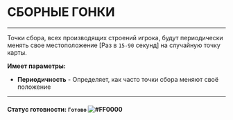 # СБОРНЫЕ ГОНКИ

---

Точки сбора, всех производящих строений игрока, будут периодически менять свое местоположение [Раз в `15-90` секунд] на случайную точку карты.

**Имеет параметры:**
* **Периодичность** - Определяет, как часто точки сбора меняют своё положение

---
#### Статус готовности: `Готово` ![#FF0000](https://via.placeholder.com/15/00FF00/000000?text=+)